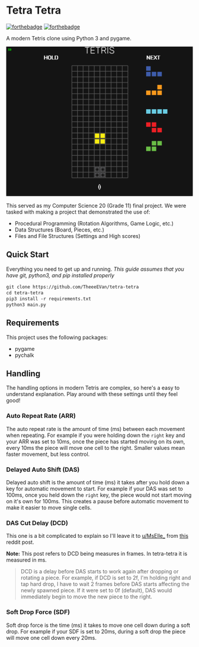 # Tetra Tetra
[![forthebadge](https://forthebadge.com/images/badges/made-with-python.svg)](https://forthebadge.com)
[![forthebadge](https://forthebadge.com/images/badges/gluten-free.svg)](https://forthebadge.com)

A modern Tetris clone using Python 3 and pygame.

![tetra-tetra gameplay](./assets/header.gif)

This served as my Computer Science 20 (Grade 11) final project. We were tasked with making a project that demonstrated the use of:
- Procedural Programming (Rotation Algorithms, Game Logic, etc.)
- Data Structures (Board, Pieces, etc.)
- Files and File Structures (Settings and High scores)

## Quick Start

Everything you need to get up and running.
*This guide assumes that you have git, python3, and pip installed properly*

```
git clone https://github.com/TheeeEVan/tetra-tetra
cd tetra-tetra
pip3 install -r requirements.txt
python3 main.py
```

## Requirements
This project uses the following packages:
- pygame
- pychalk

## Handling
The handling options in modern Tetris are complex, so here's a easy to understand explanation. Play around with these settings until they feel good!

### Auto Repeat Rate (ARR)

The auto repeat rate is the amount of time (ms) between each movement when repeating. For example if you were holding down the `right` key and your ARR was set to 10ms, once the piece has started moving on its own, every 10ms the piece will move one cell to the right. Smaller values mean faster movement, but less control.

### Delayed Auto Shift (DAS)

Delayed auto shift is the amount of time (ms) it takes after you hold down a key for automatic movement to start. For example if your DAS was set to 100ms, once you held down the `right` key, the piece would not start moving on it's own for 100ms. This creates a pause before automatic movement to make it easier to move single cells.

### DAS Cut Delay (DCD)

This one is a bit complicated to explain so I'll leave it to [u/MsElle_](https://www.reddit.com/user/MsElle_/) from [this](https://www.reddit.com/r/Tetris/comments/nx9kge/can_someone_explain_what_dcd_is_on_tetrio_and/) reddit post.

**Note:** This post refers to DCD being measures in frames. In tetra-tetra it is measured in ms.

> DCD is a delay before DAS starts to work again after dropping or rotating a piece. For example, if DCD is set to 2f, I'm holding right and tap hard drop, I have to wait 2 frames before DAS starts affecting the newly spawned piece. If it were set to 0f (default), DAS would immediately begin to move the new piece to the right.

### Soft Drop Force (SDF)
Soft drop force is the time (ms) it takes to move one cell down during a soft drop. For example if your SDF is set to 20ms, during a soft drop the piece will move one cell down every 20ms.